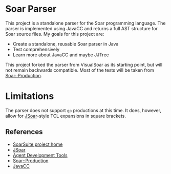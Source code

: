 # Soar Parser

This project is a standalone parser for the Soar programming language. The parser is implemented using JavaCC and returns a full AST structure for Soar source files. My goals for this project are:

* Create a standalone, reusable Soar parser in Java
* Test comprehensively
* Learn more about JavaCC and maybe JJTree

This project forked the parser from VisualSoar as its starting point, but
will not remain backwards compatible. Most of the tests will be taken from
[Soar::Production](https://metacpan.org/module/Soar::Production::Parser).

# Limitations
The parser does not support `gp` productions at this time. It does,
however, allow for [JSoar](http://soartech.github.io/jsoar/)-style TCL expansions in square brackets.

## References

* [SoarSuite project home](https://code.google.com/p/soar/)
* [JSoar](http://soartech.github.io/jsoar/)
* [Agent Development Tools](https://code.google.com/p/soar/wiki/DLCategory_AgentDev)
* [Soar::Production](https://metacpan.org/module/Soar::Production::Parser)
* [JavaCC](https://javacc.java.net/)
